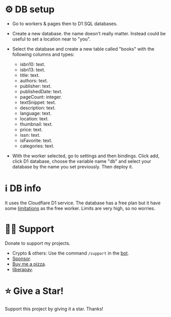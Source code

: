 
# ⚙️ DB setup 
- Go to workers & pages then to D1 SQL databases.
- Create a new database. the name doesn't really matter. Instead could be useful to set a location near to "you".
- Select the database and create a new table called "books" with the following columns and types:
    - isbn10: text.
    - isbn13: text.
    - title: text.
    - authors: text.
    - publisher: text.
    - publishedDate: text.
    - pageCount: integer.
    - textSnippet: text.
    - description: text.
    - language: text.
    - location: text.
    - thumbnail: text.
    - price: text.
    - issn: text.
    - isFavorite: text.
    - categories: text.

- With the worker selected, go to settings and then bindings. Click add, click D1 database, choose the variable name "db" and select your database by the name you set previously. Then deploy it.

# ℹ️ DB info 
It uses the Cloudflare D1 service. The database has a free plan but it have some [limitations](https://developers.cloudflare.com/d1/platform/limits/) as the free worker. Limits are very high, so no worries.

# 🫶🏼 Support 
Donate to support my projects. 
- Crypto & others: Use the command `/support` in the [bot](https://t.me/Mqtth3w_support_bot).
- [Sponsor](https://github.com/sponsors/Mqtth3w).
- [Buy me a pizza](https://buymeacoffee.com/mqtth3w).
- [liberapay](https://liberapay.com/mqtth3w).

# ⭐ Give a Star!
Support this project by giving it a star. Thanks!
